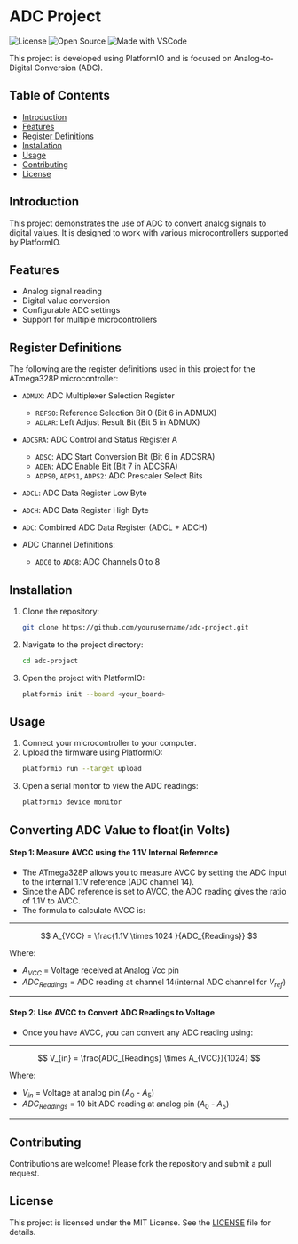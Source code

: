 # ADC Project

![License](https://img.shields.io/badge/license-MIT-blue.svg)
![Open Source](https://badges.frapsoft.com/os/v1/open-source.svg)
![Made with VSCode](https://img.shields.io/badge/Made%20with-VSCode-1f425f.svg)

This project is developed using PlatformIO and is focused on Analog-to-Digital Conversion (ADC).

## Table of Contents
- [Introduction](#introduction)
- [Features](#features)
- [Register Definitions](#register-definitions)
- [Installation](#installation)
- [Usage](#usage)
- [Contributing](#contributing)
- [License](#license)

## Introduction
This project demonstrates the use of ADC to convert analog signals to digital values. It is designed to work with various microcontrollers supported by PlatformIO.

## Features
- Analog signal reading
- Digital value conversion
- Configurable ADC settings
- Support for multiple microcontrollers

## Register Definitions
The following are the register definitions used in this project for the ATmega328P microcontroller:

- `ADMUX`: ADC Multiplexer Selection Register
  - `REFS0`: Reference Selection Bit 0 (Bit 6 in ADMUX)
  - `ADLAR`: Left Adjust Result Bit (Bit 5 in ADMUX)

- `ADCSRA`: ADC Control and Status Register A
  - `ADSC`: ADC Start Conversion Bit (Bit 6 in ADCSRA)
  - `ADEN`: ADC Enable Bit (Bit 7 in ADCSRA)
  - `ADPS0`, `ADPS1`, `ADPS2`: ADC Prescaler Select Bits

- `ADCL`: ADC Data Register Low Byte
- `ADCH`: ADC Data Register High Byte
- `ADC`: Combined ADC Data Register (ADCL + ADCH)

- ADC Channel Definitions:
  - `ADC0` to `ADC8`: ADC Channels 0 to 8

## Installation
1. Clone the repository:
    ```sh
    git clone https://github.com/yourusername/adc-project.git
    ```
2. Navigate to the project directory:
    ```sh
    cd adc-project
    ```
3. Open the project with PlatformIO:
    ```sh
    platformio init --board <your_board>
    ```

## Usage
1. Connect your microcontroller to your computer.
2. Upload the firmware using PlatformIO:
    ```sh
    platformio run --target upload
    ```
3. Open a serial monitor to view the ADC readings:
    ```sh
    platformio device monitor
    ```

## Converting ADC Value to float(in Volts)

#### Step 1: Measure AVCC using the 1.1V Internal Reference
- The ATmega328P allows you to measure AVCC by setting the ADC input to the internal 1.1V reference (ADC channel 14).
- Since the ADC reference is set to AVCC, the ADC reading gives the ratio of 1.1V to AVCC.
- The formula to calculate AVCC is:
*** 
  $$
  A_{VCC} = \frac{1.1V \times 1024 }{ADC_{Readings}}
  $$

Where:

- $A_{VCC}$ = Voltage received at Analog Vcc pin
- $ADC_{Readings}$ = ADC reading at channel 14(internal ADC channel for $V_{ref}$)

***

#### Step 2: Use AVCC to Convert ADC Readings to Voltage
-	Once you have AVCC, you can convert any ADC reading using:

* * *

  $$
   V_{in} = \frac{ADC_{Readings} \times A_{VCC}}{1024}
  $$

Where:
  - $V_{in}$ = Voltage at analog pin ($A_{0}$ - $A_ {5}$)
  - $ADC_{Readings}$ = 10 bit ADC reading at  analog pin ($A_{0}$ - $A_ {5}$)

* * *

## Contributing
Contributions are welcome! Please fork the repository and submit a pull request.

## License
This project is licensed under the MIT License. See the [LICENSE](http://_vscodecontentref_/1) file for details.